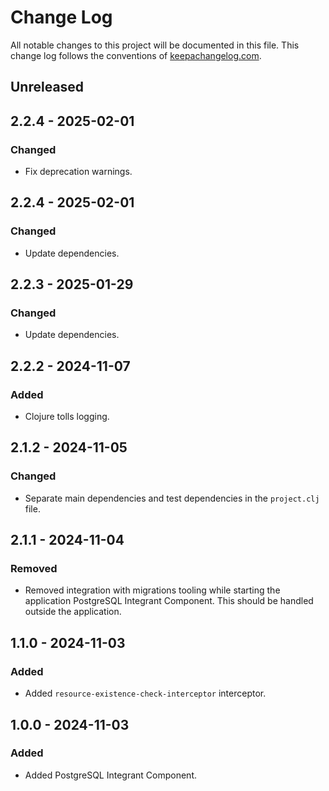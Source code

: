 # Change Log

All notable changes to this project will be documented in this file. This change log follows the conventions
of [keepachangelog.com](http://keepachangelog.com/).

## Unreleased

## 2.2.4 - 2025-02-01

### Changed

- Fix deprecation warnings.

## 2.2.4 - 2025-02-01

### Changed

- Update dependencies.

## 2.2.3 - 2025-01-29

### Changed

- Update dependencies.

## 2.2.2 - 2024-11-07

### Added

- Clojure tolls logging.

## 2.1.2 - 2024-11-05

### Changed

- Separate main dependencies and test dependencies in the `project.clj` file.

## 2.1.1 - 2024-11-04

### Removed

- Removed integration with migrations tooling while starting the application PostgreSQL Integrant Component. This should
  be handled outside the application.

## 1.1.0 - 2024-11-03

### Added

- Added `resource-existence-check-interceptor` interceptor.

## 1.0.0 - 2024-11-03

### Added

- Added PostgreSQL Integrant Component.
